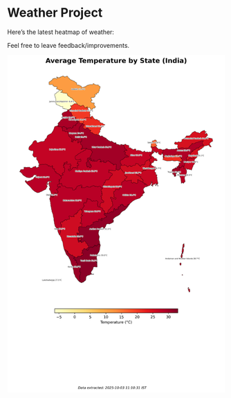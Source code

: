 # Weather Project

Here’s the latest heatmap of weather:

Feel free to leave feedback/improvements.

![India Heatmap](docs/assets/india_heatmap.png?v=DF61D1)
